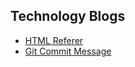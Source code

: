 ## Technology Blogs


* [HTML Referer](html-referer.md)
* [Git Commit Message](git-commit-message.md)
